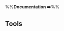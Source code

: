 <link rel="stylesheet" href="{{baseUrl}}/css/textbook.css">

<div class="website-content">

%%**Documentation :arrow_right:**%%

## Tools

<div id="main">

<include src="./javaDoc/topicPanel.md" />
<include src="./markdown/topicPanel.md" />
<include src="./asciiDoc/topicPanel.md" />

</div>

</div>
